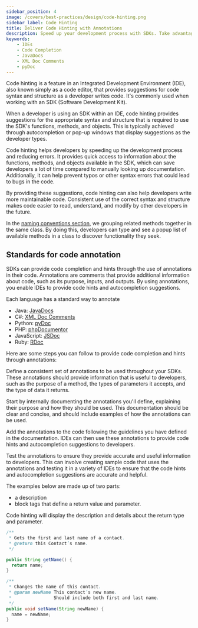 ```yaml
---
sidebar_position: 4
image: /covers/best-practices/design/code-hinting.png
sidebar_label: Code Hinting
title: Deliver Code Hinting with Annotations
description: Speed up your development process with SDKs. Take advantage of code completion and integrated documentation like JavaDocs, XML Doc Comments, pyDoc, phpDocumentor, JSDoc and RDoc to get the most out of your SDK projects.
keywords: 
    - IDEs
    - Code Completion
    - JavaDocs
    - XML Doc Comments
    - pyDoc
---
```


Code hinting is a feature in an Integrated Development Environment (IDE), also known simply as a code editor, that provides suggestions for code syntax and structure as a developer writes code. It's commonly used when working with an SDK (Software Development Kit).

When a developer is using an SDK within an IDE, code hinting provides suggestions for the appropriate syntax and structure that is required to use the SDK's functions, methods, and objects. This is typically achieved through autocompletion or pop-up windows that display suggestions as the developer types.

Code hinting helps developers by speeding up the development process and reducing errors. It provides quick access to information about the functions, methods, and objects available in the SDK, which can save developers a lot of time compared to manually looking up documentation. Additionally, it can help prevent typos or other syntax errors that could lead to bugs in the code.

By providing these suggestions, code hinting can also help developers write more maintainable code. Consistent use of the correct syntax and structure makes code easier to read, understand, and modify by other developers in the future.

In the [naming conventions section](/docs/best-practices/design/naming-conventions), we grouping related methods together in the same class. By doing this, developers can type and see a popup list of  available methods in a class to discover functionality they seek.

## Standards for code annotation

SDKs can provide code completion and hints through the use of annotations in their code. Annotations are comments that provide additional information about code, such as its purpose, inputs, and outputs. By using annotations, you enable IDEs to provide code hints and autocompletion suggestions.

Each language has a standard way to annotate

* Java: [JavaDocs](https://www.oracle.com/be/technical-resources/articles/java/javadoc-tool.html)
* C#: [XML Doc Comments](https://learn.microsoft.com/en-us/dotnet/csharp/language-reference/xmldoc/)
* Python: [pyDoc](https://docs.python.org/3/library/pydoc.html)
* PHP: [phpDocumentor](https://www.phpdoc.org/)
* JavaScript: [JSDoc](https://jsdoc.app/index.html)
* Ruby: [RDoc](https://ruby.github.io/rdoc/)


Here are some steps you can follow to provide code completion and hints through annotations:

Define a consistent set of annotations to be used throughout your SDKs. These annotations should provide information that is useful to developers, such as the purpose of a method, the types of parameters it accepts, and the type of data it returns.

Start by internally documenting the annotations you'll define, explaining their purpose and how they should be used. This documentation should be clear and concise, and should include examples of how the annotations can be used.

Add the annotations to the code following the guidelines you have defined in the documentation. IDEs can then use these annotations to provide code hints and autocompletion suggestions to developers.

Test the annotations to ensure they provide accurate and useful information to developers. This can involve creating sample code that uses the annotations and testing it in a variety of IDEs to ensure that the code hints and autocompletion suggestions are accurate and helpful.

The examples below are made up of two parts: 
* a description
* block tags that define a return value and parameter. 
 
Code hinting will display the description and details about the return type and parameter.

``` java
/**
 * Gets the first and last name of a contact.
 * @return this Contact’s name.
 */

public String getName() {
  return name;
}

/**
 * Changes the name of this contact.
 * @param newName This contact’s new name.  
 *                Should include both first and last name.
 */
public void setName(String newName) {
  name = newName;
}
```
